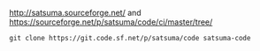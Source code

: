 http://satsuma.sourceforge.net/  and https://sourceforge.net/p/satsuma/code/ci/master/tree/

```
git clone https://git.code.sf.net/p/satsuma/code satsuma-code
```
